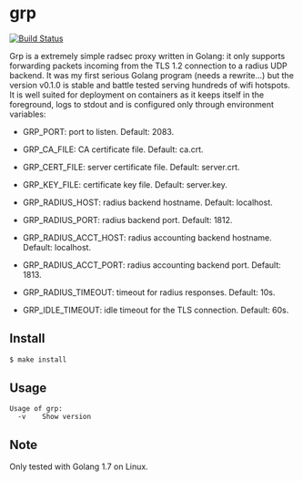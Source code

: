 # grp
[![Build Status](https://travis-ci.org/aguerra/grp.svg)](https://travis-ci.org/aguerra/grp)

Grp is a extremely simple radsec proxy written in Golang: it only supports
forwarding packets incoming from the TLS 1.2 connection to a radius UDP backend.
It was my first serious Golang program (needs a rewrite...) but the version
v0.1.0 is stable and battle tested serving hundreds of wifi hotspots.
It is well suited for deployment on containers as it keeps itself in the
foreground, logs to stdout and is configured only through environment
variables:

- GRP_PORT: port to listen. Default: 2083.

- GRP_CA_FILE: CA certificate file. Default: ca.crt.

- GRP_CERT_FILE: server certificate file. Default: server.crt.

- GRP_KEY_FILE: certificate key file. Default: server.key.

- GRP_RADIUS_HOST: radius backend hostname. Default: localhost.

- GRP_RADIUS_PORT: radius backend port. Default: 1812.

- GRP_RADIUS_ACCT_HOST: radius accounting backend hostname. Default: localhost.

- GRP_RADIUS_ACCT_PORT: radius accounting backend port. Default: 1813.

- GRP_RADIUS_TIMEOUT: timeout for radius responses. Default: 10s.

- GRP_IDLE_TIMEOUT: idle timeout for the TLS connection. Default: 60s.

## Install

```bash
$ make install
```

## Usage

```
Usage of grp:
  -v    Show version
```

## Note

Only tested with Golang 1.7 on Linux.
